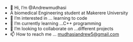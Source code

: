- 👋 Hi, I’m @Andrewmudhasi
- A biomedical Engineering student at Makerere University 
- 👀 I’m interested in ... learning to code
- 🌱 I’m currently learning ...C++ programming 
- 💞️ I’m looking to collaborate on ...different projects
- 📫 How to reach me ... mudhasiandrew5@gmail.com

<!---
Andrewmudhasi/Andrewmudhasi is a ✨ special ✨ repository because its `README.md` (this file) appears on your GitHub profile.
You can click the Preview link to take a look at your changes.
--->
